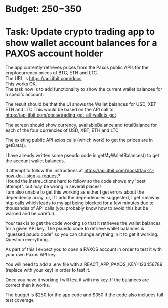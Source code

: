 # Budget: $250-$350

# Task: Update crypto trading app to show wallet account balances for a PAXOS account holder

The app currently retrieves prices from the Paxos public APIs for the cryptocurrency prices of BTC, ETH and LTC.  
The URL is https://api.itbit.com/docs  
This works OK.  
The task now is to add functionality to show the current wallet balances for a specifc account.  

The result should be that the UI shows the Wallet balances for USD, XBT ETH and LTC
This would be based on the API call to https://api.itbit.com/docs#trading-get-all-wallets-get

The screen should show currency, availableBalance and totalBalance for each of the four currencies of USD, XBT, ETH and LTC

The existing public API axios calls (which work) to get the prices are in getData().  

I have already written some pseudo code in getMyWalletBalances() to get the account wallet balances.  

It attempt to follow the instructions at https://api.itbit.com/docs#faq-2.-how-do-i-sign-a-request?  
I found the instreuctions hard to follow so the code shows my 'best attempt". but may be wrong in several places!  
I am also unable to get this working as either I get errors about the dependency array, or, if I add the dependencies suggested, I get runaway http calls which leads to my api being blocked for a few minutes due to thousandss of API calls (you probably know how to avoid this but be warned and be careful).

Your task is to get the code working so that it retrieves the wallet balances for a given API key.  The psuedo code to retrieve wallet balances is "guessed psudo code" so you can change anything in it to get it working. Question everything.

As part of this I expect you to open a PAXOS account in order to test it with your own Paxos API key.  

You will need to add a .env file with a REACT_APP_PAXOS_KEY=123456789 (replace with your key) in order to test it.  

Once you have it working I will test it with my key.  If the balances are correct then it works.

The budget is $250 for the app code and $350 if the code also includes full test coverage
